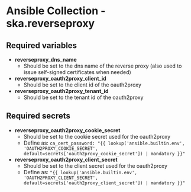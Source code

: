 # Ansible Collection - ska.reverseproxy

## Required variables

* **reverseproxy_dns_name**
  * Should be set to the dns name of the reverse proxy (also used to issue self-signed certificates when needed)
* **reverseproxy_oauth2proxy_client_id**
  * Should be set to the client id of the oauth2proxy
* **reverseproxy_oauth2proxy_tenant_id**
  * Should be set to the tenant id of the oauth2proxy

## Required secrets

* **reverseproxy_oauth2proxy_cookie_secret**
  * Should be set to the cookie secret used for the oauth2proxy
  * Define as: `ca_cert_password: "{{ lookup('ansible.builtin.env', 'OAUTH2PROXY_COOKIE_SECRET', default=secrets['oauth2proxy_cookie_secret']) | mandatory }}"`
* **reverseproxy_oauth2proxy_client_secret**
  * Should be set to the client secret used for the oauth2proxy
  * Define as: `"{{ lookup('ansible.builtin.env', 'OAUTH2PROXY_CLIENT_SECRET', default=secrets['oauth2proxy_client_secret']) | mandatory }}"`